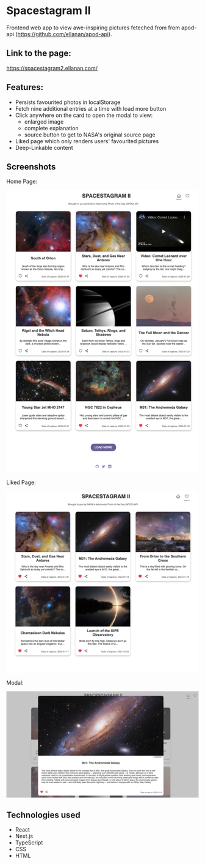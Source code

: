 # Spacestagram II

Frontend web app to view awe-inspiring pictures feteched from from apod-api (https://github.com/ellanan/apod-api).

## Link to the page:

https://spacestagram2.ellanan.com/

## Features:

- Persists favourited photos in localStorage
- Fetch nine additional entries at a time with load more button
- Click anywhere on the card to open the modal to view:
  - enlarged image
  - complete explanation
  - source button to get to NASA's original source page
- Liked page which only renders users' favourited pictures
- Deep-Linkable content

## Screenshots

Home Page:

![This is an image](https://github.com/ellanan/spacestagram_II/blob/main/public/images/homepage.png)

Liked Page:

![This is an image](https://github.com/ellanan/spacestagram_II/blob/main/public/images/likedpage.png)

Modal:

![This is an image](https://github.com/ellanan/spacestagram_II/blob/main/public/images/modal.png)

## Technologies used

- React
- Next.js
- TypeScript
- CSS
- HTML
